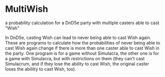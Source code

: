 # MultiWish
a probability calculation for a DnD5e party with multiple casters able to cast "Wish"

In DnD5e, casting Wish can lead to never being able to cast Wish again. These are programs to calculate how the probabilities of never being able to cast Wish again  change if there is more than one caster able to cast Wish in the party. One program is for a game without Simulacra, the other one is for a game with Simulacra, but with restrictions on them (they can't cast Simulacrum, and if they lose the ability to cast Wish, the original caster loses the abililty to cast Wish, too). 
